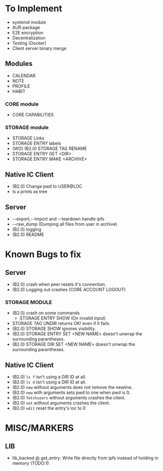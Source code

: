 # To Implement
* systemd module
* AUR package
* E2E encryption
* Decentralization
* Testing (Docker)
* Client server binary merge

## Modules
* CALENDAR 
* NOTE
* PROFILE
* HABIT

### CORE module
* CORE CAPABILITIES

### STORAGE module
* STORAGE Links
* STORAGE ENTRY labels
* (WO) (B2.0) STORAGE TAG RENAME
* STORAGE ENTRY GET \<DIR\>
* STORAGE ENTRY MAKE \<ARCHIVE\>

## Native IC Client
* (B2.0) Change pwd to USER@LOC
* ls a prints as tree

## Server
* --export,--import and --teardown handle ipfs
* --raw\_dump (Dumping all files from user in archive)
* (B2.0) logging 
* (B2.0) README

# Known Bugs to fix

## Server
* (B2.0) crash when peer resets it's connection.
* (B2.0) Logging out crashes (CORE ACCOUNT LOGOUT)

### STORAGE MODULE
* (B2.0) crash on some commands
	* STORAGE ENTRY SHOW (On invalid input)
* STORAGE TAG UNDIR returns OK! even if it fails.
* (B2.0) STORAGE SHOW ignores visibility.
* (B2.0) STORAGE ENTRY SET \<NEW NAME\> doesn't unwrap the surrounding parantheses.
* (B2.0) STORAGE DIR SET \<NEW NAME\> doesn't unwrap the surrounding parantheses.

## Native IC Client
* (B2.0) `ls f` isn't using a DIR ID at all.
* (B2.0) `ls d` isn't using a DIR ID at all.
* (B2.0) `new` without arguments does not remove the newline.
* (B2.0) `new` with arguments sets pwd to one when pwd is 0.
* (B2.0) `fetchusers` without arguments crashes the client.
* (B2.0) `set` without arguments crashes the client.
* (B2.0) `edit` reset the entry's loc to 0

# MISC/MARKERS

## LIB
* lib\_backed @ get\_entry: Write file directly from ipfs instead of holding in memory (TODO:1)
